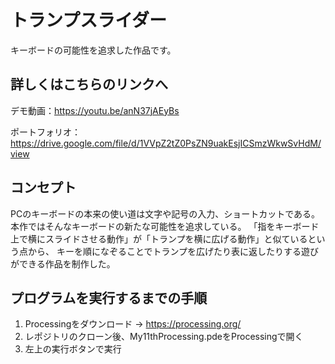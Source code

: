 # トランプスライダー
キーボードの可能性を追求した作品です。
## 詳しくはこちらのリンクへ
デモ動画：https://youtu.be/anN37jAEyBs

ポートフォリオ：https://drive.google.com/file/d/1VVpZ2tZ0PsZN9uakEsjICSmzWkwSvHdM/view

## コンセプト
PCのキーボードの本来の使い道は文字や記号の入力、ショートカットである。
本作ではそんなキーボードの新たな可能性を追求している。
「指をキーボード上で横にスライドさせる動作」が「トランプを横に広げる動作」と似ているという点から、
キーを順になぞることでトランプを広げたり表に返したりする遊びができる作品を制作した。

## プログラムを実行するまでの手順
1. Processingをダウンロード → https://processing.org/
2. レポジトリのクローン後、My11thProcessing.pdeをProcessingで開く
3. 左上の実行ボタンで実行
